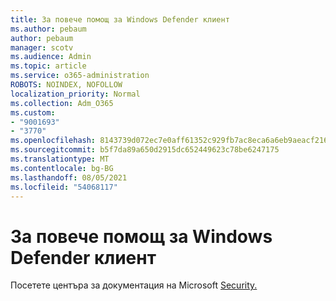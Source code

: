 ```yaml
---
title: За повече помощ за Windows Defender клиент
ms.author: pebaum
author: pebaum
manager: scotv
ms.audience: Admin
ms.topic: article
ms.service: o365-administration
ROBOTS: NOINDEX, NOFOLLOW
localization_priority: Normal
ms.collection: Adm_O365
ms.custom:
- "9001693"
- "3770"
ms.openlocfilehash: 8143739d072ec7e0aff61352c929fb7ac8eca6a6eb9aeacf2162a995fc30a4d0
ms.sourcegitcommit: b5f7da89a650d2915dc652449623c78be6247175
ms.translationtype: MT
ms.contentlocale: bg-BG
ms.lasthandoff: 08/05/2021
ms.locfileid: "54068117"
---
```

# <a name="for-more-help-with-windows-defender-client"></a>За повече помощ за Windows Defender клиент

Посетете центъра за документация на Microsoft [Security.](https://docs.microsoft.com/security/#pivot=products&panel=products1)